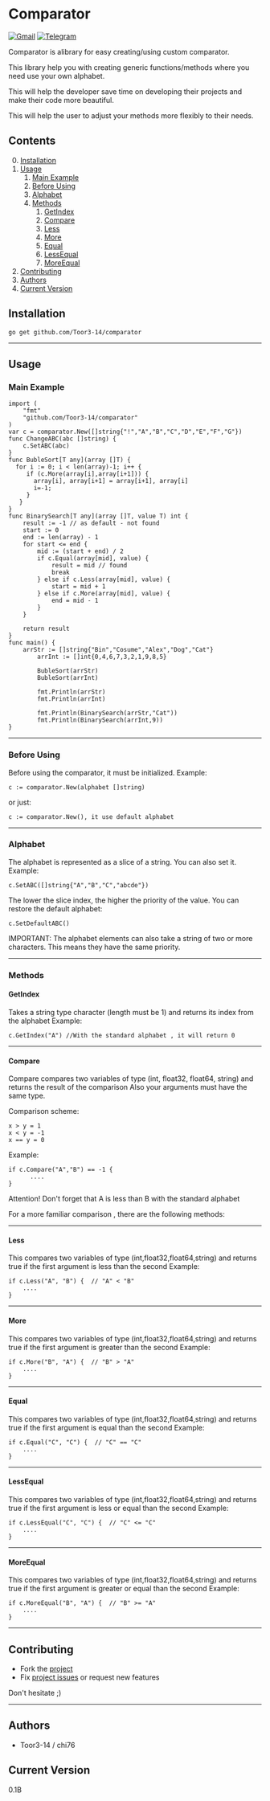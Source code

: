 # Comparator

[![Gmail](https://img.shields.io/badge/-dmitrykeof@gmail.com-F9DB60?style=flat-square&logo=Yandex&logoColor=FF3333)](mailto:dmitrykeof@gmail.com) [![Telegram](https://img.shields.io/badge/Telegram-blue?style=flat-square&logo=Telegram)](https://t.me/redltoor)

Comparator is alibrary for easy creating/using custom comparator.


This library help you with creating generic functions/methods where you need use your own alphabet.


This will help the developer save time on developing their projects and make their code more beautiful.


This will help the user to adjust your methods more flexibly to their needs.

## Contents

0. [Installation](#Installation)
1. [Usage](#Usage)
    1. [Main Example](#Main-Example)
    2. [Before Using](#Before-Using)
    3. [Alphabet](#Alphabet)
    4. [Methods](#Methods)
        1. [GetIndex](#GetIndex)
        2. [Compare](#Compare)
        3. [Less](#Less)
        4. [More](#More)
        5. [Equal](#Equal)
        6. [LessEqual](#LessEqual)
        7. [MoreEqual](#MoreEqual)
2. [Contributing](#Contributing)
3. [Authors](#Authors)
4. [Current Version](#Current-Version)

## Installation

```
go get github.com/Toor3-14/comparator
```
____
## Usage

### Main Example
```
import (
	"fmt"
	"github.com/Toor3-14/comparator"
)
var c = comparator.New([]string{"!","A","B","C","D","E","F","G"})
func ChangeABC(abc []string) {
	c.SetABC(abc)
}
func BubleSort[T any](array []T) {
  for i := 0; i < len(array)-1; i++ {
     if (c.More(array[i],array[i+1])) {
       array[i], array[i+1] = array[i+1], array[i]
       i=-1;
     }
   }
}
func BinarySearch[T any](array []T, value T) int {
	result := -1 // as default - not found
	start := 0
	end := len(array) - 1
	for start <= end {
		mid := (start + end) / 2
		if c.Equal(array[mid], value) {
			result = mid // found
			break
		} else if c.Less(array[mid], value) {
			start = mid + 1
		} else if c.More(array[mid], value) {
			end = mid - 1
		}
	}
	
	return result
}
func main() {
	arrStr := []string{"Bin","Cosume","Alex","Dog","Cat"}
        arrInt := []int{0,4,6,7,3,2,1,9,8,5}
	
        BubleSort(arrStr)
        BubleSort(arrInt)
	
        fmt.Println(arrStr)
        fmt.Println(arrInt)
	
        fmt.Println(BinarySearch(arrStr,"Cat"))
        fmt.Println(BinarySearch(arrInt,9))
}
```
____
### Before Using
Before using the comparator, it must be initialized.
Example:
```
c := comparator.New(alphabet []string)
```
or just:
```
c := comparator.New(), it use default alphabet
```
____
### Alphabet
The alphabet is represented as a slice of a string. You can also set it.
Example:
```
c.SetABC([]string{"A","B","C","abcde"})
```
The lower the slice index, the higher the priority of the value.
You can restore the default alphabet:
```
c.SetDefaultABC()
```
IMPORTANT:
The alphabet elements can also take a string of two or more characters. 
This means they have the same priority.
____
### Methods

#### GetIndex
Takes a string type character (length must be 1) and returns its index from the alphabet
Example:
```
c.GetIndex("A") //With the standard alphabet , it will return 0
```
____
#### Compare
Compare compares two variables of type (int, float32, float64, string) and returns the result of the comparison
Also your arguments must have the same type.

Comparison scheme:
```
x > y = 1
x < y = -1
x == y = 0
```
Example:
```
if c.Compare("A","B") == -1 {
      ....
}
```
Attention! Don't forget that A is less than B with the standard alphabet

For a more familiar comparison , there are the following methods:
____
#### Less
This compares two variables of type (int,float32,float64,string) and returns true if the first argument is less than the second
Example:
```
if c.Less("A", "B") {  // "A" < "B"
    ....
}
```
____
#### More
This compares two variables of type (int,float32,float64,string) and returns true if the first argument is greater than the second
Example:
```
if c.More("B", "A") {  // "B" > "A"
    ....
}
```
____
#### Equal
This compares two variables of type (int,float32,float64,string) and returns true if the first argument is equal than the second
Example:
```
if c.Equal("C", "C") {  // "C" == "C"
    ....
}
```
____
#### LessEqual
This compares two variables of type (int,float32,float64,string) and returns true if the first argument is less or equal than the second
Example:
```
if c.LessEqual("C", "C") {  // "C" <= "C"
    ....
}
```
___
#### MoreEqual 
This compares two variables of type (int,float32,float64,string) and returns true if the first argument is greater or equal than the second
Example:
```
if c.MoreEqual("B", "A") {  // "B" >= "A"
    ....
}
```
___
## Contributing

* Fork the [project](https://github.com/Toor3-14/comparator)
* Fix [project issues](https://github.com/Toor3-14/comparator/issues) or request new features

Don't hesitate ;)
___

## Authors
 * Toor3-14 / chi76

## Current Version
 0.1B
